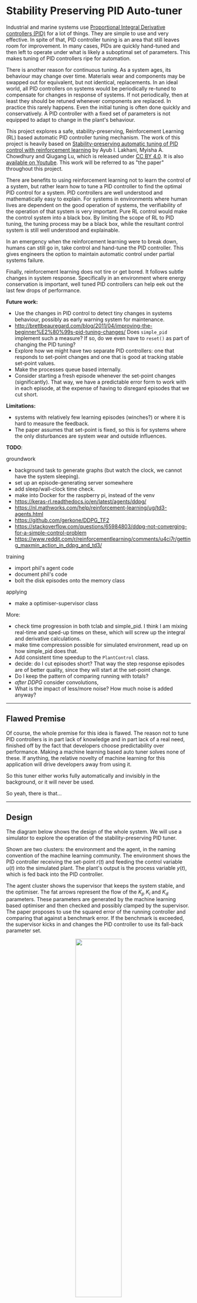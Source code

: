 # Stability Preserving PID Auto-tuner
Industrial and marine systems use
[Proportional Integral Derivative controllers (PID)](https://en.wikipedia.org/wiki/PID_controller)
for a lot of things. They are simple to use and very effective. In spite of
that, PID controller tuning is an area that still leaves room for improvement.
In many cases, PIDs are quickly hand-tuned and then left to operate under what
is likely a suboptimal set of parameters. This makes tuning of PID controllers
ripe for automation.

There is another reason for continuous tuning. As a system ages, its behaviour
may change over time. Materials wear and components may be swapped out for
equivalent, but not identical, replacements.  In an ideal world, all PID
controllers on systems would be periodically re-tuned to compensate for changes
in response of systems. If not periodically, then at least they should be
retuned whenever components are replaced. In practice this rarely happens. Even
the initial tuning is often done quickly and conservatively. A PID controller
with a fixed set of parameters is not equipped to adapt to change in the plant's
behaviour.

This project explores a safe, stability-preserving, Reinforcement Learning (RL)
based automatic PID controller tuning mechanism. The work of this project is
heavily based on
[Stability-preserving automatic tuning of PID control with reinforcement learning](https://arxiv.org/abs/2112.15187)
by Ayub I. Lakhani, Myisha A. Chowdhury and Qiugang Lu, which is released under
[CC BY 4.0](https://creativecommons.org/licenses/by/4.0/).  It is also
[available on Youtube](https://www.youtube.com/watch?v=ymodIJ7yMKo). This work
will be referred to as "the paper" throughout this project.

There are benefits to using reinforcement learning not to learn the control of a
system, but rather learn how to tune a PID controller to find the optimal PID
control for a system. PID controllers are well understood and mathematically
easy to explain. For systems in environments where human lives are dependent on
the good operation of systems, the verifiability of the operation of that system
is very important. Pure RL control would make the control system into a black
box.  By limiting the scope of RL to PID tuning, the tuning process may be a
black box, while the resultant control system is still well understood and
explainable.

In an emergency when the reinforcement learning were to break down, humans can
still go in, take control and hand-tune the PID controller. This gives engineers
the option to maintain automatic control under partial systems failure.

Finally, reinforcement learning does not tire or get bored. It follows subtle
changes in system response. Specifically in an environment where energy
conservation is important, well tuned PID controllers can help eek out the last
few drops of performance.


**Future work:**

* Use the changes in PID control to detect tiny changes in systems behaviour, possibly as early warning system for maintenance.
* http://brettbeauregard.com/blog/2011/04/improving-the-beginner%E2%80%99s-pid-tuning-changes/ Does `simple_pid` implement such a measure? If so, do we even have to `reset()` as part of changing the PID tuning?
* Explore how we might have two separate PID controllers: one that responds to set-point changes and one that is good at tracking stable set-point values.
* Make the processes queue based internally.
* Consider starting a fresh episode whenever the set-point changes (significantly). That way, we have a predictable error form to work with in each episode, at the expense of having to disregard episodes that we cut short.

**Limitations:**
* systems with relatively few learning episodes (winches?) or where it is hard to measure the feedback.
* The paper assumes that set-point is fixed, so this is for systems where the only disturbances are system wear and outside influences.

**TODO**:

groundwork

* background task to generate graphs (but watch the clock, we cannot have the system sleeping).
* set up an episode-generating server somewhere
* add sleep/wall-clock time check.
* make into Docker for the raspberry pi, instead of the venv
* https://keras-rl.readthedocs.io/en/latest/agents/ddpg/
* https://nl.mathworks.com/help/reinforcement-learning/ug/td3-agents.html
* https://github.com/gerkone/DDPG_TF2
* https://stackoverflow.com/questions/65984803/ddpg-not-converging-for-a-simple-control-problem
* https://www.reddit.com/r/reinforcementlearning/comments/u4ci7r/getting_maxmin_action_in_ddpg_and_td3/

training

* import phil's agent code
* document phil's code
* bolt the disk episodes onto the memory class

applying

* make a optimiser-supervisor class

More:

* check time progression in both tclab and simple_pid. I think I am mixing real-time and sped-up times on these, which will screw up the integral and derivative calculations.
* make time compression possible for simulated environment, read up on how simple_pid does that.
* Add consistent time speedup to the `PlantControl` class.
* decide: do I cut episodes short? That way the step response episodes are of better quality, since they will start at the set-point change.
* Do I keep the pattern of comparing running with totals?
* _after DDPG_ consider convolutions,
* What is the impact of less/more noise? How much noise is added anyway?

---
## Flawed Premise
Of course, the whole premise for this idea is flawed. The reason not to tune PID
controllers is in part lack of knowledge and in part lack of a real need,
finished off by the fact that developers choose predictability over performance.
Making a machine learning based auto tuner solves none of these. If anything, the
relative novelty of machine learning for this application will drive developers
away from using it.

So this tuner either works fully automatically and invisibly in the background,
or it will never be used.

So yeah, there is that...

---
## Design
The diagram below shows the design of the whole system. We will use a simulator
to explore the operation of the stability-preserving PID tuner.

Shown are two clusters: the environment and the agent, in the naming convention
of the machine learning community. The environment shows the PID controller
receiving the set-point $r(t)$ and feeding the control variable $u(t)$ into the
simulated plant. The plant's output is the process variable $y(t)$, which is fed
back into the PID controller.

The agent cluster shows the supervisor that keeps the system stable, and the
optimiser. The fat arrows represent the flow of the $K_p$ $K_i$ and $K_d$
parameters. These parameters are generated by the machine learning based
optimiser and then checked and possibly clamped by the supervisor. The paper
proposes to use the squared error of the running controller and comparing that
against a benchmark error. If the benchmark is exceeded, the supervisor kicks in
and changes the PID controller to use its fall-back parameter set.

<p align="center" width="100%">
    <img width="50%" src="images/stability-preserving-pid-autotuner.png"> 
</p>

The simulated components are shown in a sandy colour, while the orange
components would also be deployed to a production environment.

Where the diagrams in the paper show tight integration between the optimiser and
the environment, we make the supervisor responsible to keep these two separate.
The machine learning model is fed and queried by the supervisor and the
optimiser does not observe the plant directly.

### The Agent's Action Space

Most reinforcement learning algorithms have a discrete action space. In this
project, we try to learn the PID parameters and these are continuous,
effectively creating an infinite action space. There are algorithms that can
deal with continuous action spaces, and this project applies
[Deep Deterministic Policy Gradient (DDPG)](https://arxiv.org/abs/1509.02971v6),
as proposed in the paper.

Though we chose not to do so, there are ways we could have made the action space
discrete. For example, we could have used increase/decrease controls on each PID
parameter.

Before we can apply the chosen action, we have to scale it. The agent chooses
each of its action values between 0.0 and 1.0. The PID controller uses gain
values that can range in the 100's for the proportional gain, but are probably
much lower for the integral gain and even lower for the derivative gain. The PID
controller also expects PID parameters to either all be positive (for forward
acting control) or all be negative (for reverse acting control).  All this to
say that we need a scaling function that maps the chosen action values onto the
gain values. We do this by multiplying each gain value separately, so that we
can have different values for each gain.

---
## Virtual Environment and Dependencies
We tried to lock down dependencies into a `requirements.txt` file, but not all
dependencies are trivial to install via the `pip` command. Notably, maintenance
of TCLab has stopped due to personal circumstances of the maintainer. The latest
`pip`-installable version is not compatible with the newer Python versions.
Thus, we install that package manually.

```bash
$ python3 -m venv venv
$ source venv/bin/activate
(venv) $ pip install https://github.com/jckantor/TCLab/archive/master.zip
(venv) $ pip install -r requirements.txt
```

With the virtual environment set up, you are now ready to run the code for this
project. If you don't use virtual environments a lot, don't forget to activate
it when you return to the project.

---
## Basic Plant Control
Before we worry about the complexity of supervision and automatic PID tuning, we
need an environment where we can control a plant. This script brings the control
components together into a working simulation. These just use a fixed set of PID
parameters.

For the simulated plant, we'll use
[Temperature Control Lab (TCLab)](http://www.apmonitor.com/pdc/index.php/Main/ArduinoTemperatureControl)
by [APMonitor](https://apmonitor.com). The advantage of TCLab is that it can be
used in code as simulator as well as being available as Arduino shield for real
world testing. The TCLab has two heating elements, but we only use one of them
for this project.

For the PID controller, we use
[simple_pid](https://simple-pid.readthedocs.io/en/latest/user_guide.html) by
[Martin Lundberg](https://github.com/m-lundberg). This is a neat little PID
controller library for Python. We don't use its `output_limits` property, but
implement capping $u(t)$ in code, just so we can see the capped versus uncapped
values. This gives a sense of how well the capacity of the plant matches the
desired control range.

Simulations with the plant control class run in episodes of length $T$, as is
being done in the paper. Working with time-limited episodes gives each run a
simple end condition. Later on, it gives us a nice granularity for training
machine learning models.

### TCLab Details
The TCLab has two heating elements and two temperature sensors, as shown in the
diagram below. The diagram also shows the variable names that we use for each
item. For normal simulations, we only use heater $U1$ and sensor $T1$.

<p align="center" width="100%">
    <img width="50%" src="images/tclab.png"> 
</p>

Interestingly, the two heating elements do interact, as shown by the dashed line
between the arrows. You can see it when you look at the secondary process
variable in the graphs below. When we switch on (say) heater `U1`, the
temperature for the other heater rises slightly, as measured on `T2`. This is
true for the simulated as well as the physical systems. In fact, experimenting
with this interaction is part of the course materials designed for the TCLab. We
may use this at a later stage to simulate component wear.

### Time and Realtime
Since we plan to run this system on actual hardware, we run the simulations in
real, wall-clock time. This means that simulations run for a long time to get
results. Training 2000 episodes, like in the paper, will take one week of
wall-clock time.

See also:
[Synchronising with Real Time](https://tclab.readthedocs.io/en/latest/notebooks/03_Synchronizing_with_Real_Time.html)
for the TCLab and for `simple_pid` see
[`__call()__` API reference](https://simple-pid.readthedocs.io/en/latest/reference.html#simple_pid.pid.PID.__call__).

### Running Basic Plant Control
Here is how to run the basic plant control. For now, the set-point is just a
fixed value of 23 $\celsius$.

The programming is cyclic, just like it would be on a PLC, for example. In fact,
if you own a TCLab device, you can use this loop to control that. Much as I like
matrix processing and its efficiency, the matrix programming model does not fit
the continuous control loop that is common for live systems.

```sh
(venv) $ python plant_control.py
```

The episodes are saved under `./episodes/` as Apache Parquet data frames. You
can load these easily with Panda's for further processing. The program also
generates an overview plot as a `.png` file in the same directory and with the
same name as the data frame. These plots may be useful to see what is going on.

The program runs continuously. You can break out of it using `^C`.

If you own a TCLab device, edit the script to set `IS_HARDWARE` to `True` (it
defaults to `False`). That will make the control loop start controlling the
actual device.

---
## Add Stability Preserving Supervisor
The next step is to add the supervisor to the system. This supervisor acts as
proposed in the paper and replaces the PID parameters with fall-back ones if the
system appears to be unstable.

From reading the paper, the proposed algorithm uses the accumulated error as the
reward. The proposed reward is the absence of punishment, in a way. This does
confuse the terms a bit. In reinforcement learning it is customary to talk of
rewards, while in other machine learning branches it is common to speak of loss
and squared error. For this project, we assume these are interchangeable and
apologise for mixing these terms.

Second, the proposed supervisor algorithm compares the _running_ squared error
$RR(t)$ in an episode with the _total_ squared error $R_{bmk}$. We expected both
to be either total or running, but one and the other. In the code below, we
follow the same pattern: comparing a running error with a total-for-an-episode
benchmark.

The authors of the the paper propose to base this decision on the cumulative
error for an episode, but that is useful only for episodes where the set-point
$r(t)$ does not change. Changing set-points would punish the algorithm for
something it has no control over. The paper works around this by assuming the
set-point does not change.

<p align="center" width="100%">
    <img width="40%" src="images/state-diagram.png"> 
</p>

An alternative might have been to have the baseline controller run alongside the
operational controller and have the supervisor switch between the two. The
problem with that is that the supervisor cannot determine $y(t)'$ for the stable
controller, because its $u(t)'$ is not passed through the plant.

### Running Supervised Plant Control
Here is how to run the supervised plant control, with the set-point of 23
$\celsius$.  The episodes are saved under `./episodes/` as before.

```sh
(venv) $ python supervised_plant_control.py
```

---
## Auto-tuner
With the supervisor ready to take over in case the control loop becomes unstable,
we turn out attention to the auto tuning. As in the paper, we will use
[Deep Deterministic Policy Gradients (DDPG)](https://www.youtube.com/watch?v=6Yd5WnYls_Y).

The code is largely copied from our own 
[PyTorch DDPG Tutorial Implementation](https://github.com/kjkoster/ddpg-continuous-tutorial),
which in turn is a mostly-copy of
[Reinforcement Learning in Continuous Action Spaces | DDPG Tutorial (PyTorch)](https://www.youtube.com/watch?v=6Yd5WnYls_Y)
by
[Machine Learning with Phil](https://www.youtube.com/@MachineLearningwithPhil).

